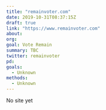 ```yaml
---
title: "remainvoter.com"
date: 2019-10-31T08:37:15Z
draft: true
link: "https://www.remainvoter.com"
about:
org:
goal: Vote Remain
summary: TBC
twitter: remainvoter
pd:
goals:
  - Unknown
methods:
  - Unknown
---
```


No site yet
